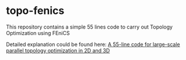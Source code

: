 # topo-fenics
This repository contains a simple 55 lines code to carry out Topology Optimization using FEniCS


Detailed explanation could be found here: [A 55-line code for large-scale parallel topology optimization in 2D and 3D](https://www.researchgate.net/publication/347300347_A_55-line_code_for_large-scale_parallel_topology_optimization_in_2D_and_3D)

